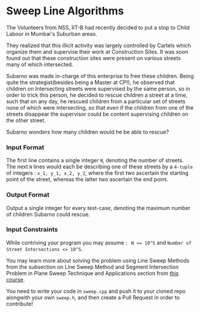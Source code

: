 # Sweep Line Algorithms

The Volunteers from NSS, IIT-B had recently decided to put a stop to Child Labour in Mumbai's Suburban areas.

They realized that this illicit activity was largely controlled by Cartels which organize them and supervise their work at Construction Sites. It was soon found out that these construction sites were present on various streets many of which intersected.

Subarno was made in-charge of this enterprise to free these children. Being quite the strategist(besides being a Master at CP!), he observed that children on Intersecting streets were supervised by the same person, so in order to trick this person, he decided to rescue children a street at a time, such that on any day, he rescued children from a particular set of streets none of which were intersecting, so that even if the children from one of the streets disappear the supervisor could be content supervising children on the other street.

Subarno wonders how many children would he be able to rescue?

### Input Format

The first line contains a single integer ```N```, denoting the number of streets.
The next ```N``` lines would each be describing one of these streets by a ```4-tuple``` of integers : ```x_1, y_1, x_2, y_2```, where the first two ascertain the starting point of the street, whereas the latter two ascertain the end point.

### Output Format

Output a single integer for every test-case, denoting the maximum number of children Subarno could rescue.

### Input Constraints

While contriving your program you may assume : ``` N <= 10^5``` and ```Number of Street Intersections <= 10^5```.

You may learn more about solving the problem using Line Sweep Methods from the subsection on Line Sweep Method and Segment Intersection Problem in Plane Sweep Technique and Applications section from [this course](https://nptel.ac.in/courses/106/102/106102011/).

You need to write your code in ```sweep.cpp``` and push it to your cloned repo alongwith your own ```sweep.h```, and then create a Pull Request in order to contribute!
